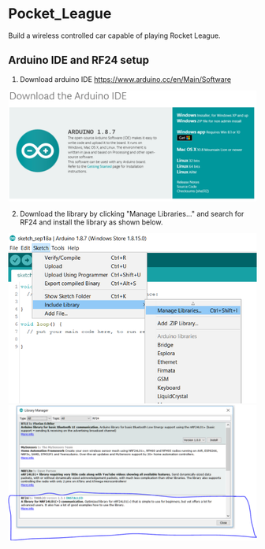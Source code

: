 # Pocket_League
Build a wireless controlled car capable of playing Rocket League.

## Arduino IDE and RF24 setup

1. Download arduino IDE https://www.arduino.cc/en/Main/Software

![pavlovs-lab](https://github.com/MAKENTNU/Pocket_League/blob/master/img/Arduino%20IDE.PNG)

2. Download the library by clicking "Manage Libraries..." and search for RF24 and install the library as shown below.


![pavlovs-lab](https://github.com/MAKENTNU/Pocket_League/blob/master/img/bibliotek.PNG)
![pavlovs-lab](https://github.com/MAKENTNU/Pocket_League/blob/master/img/rf24.PNG)



